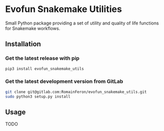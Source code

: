 # Evofun Snakemake Utilities

Small Python package providing a set of utility and quality of life functions for Snakemake workflows.

## Installation

### Get the latest release with pip

```bash
pip3 install evofun_snakemake_utils
```

### Get the latest development version from GitLab

```bash
git clone git@gitlab.com:RomainFeron/evofun_snakemake_utils.git
sudo python3 setup.py install
```

## Usage

TODO
